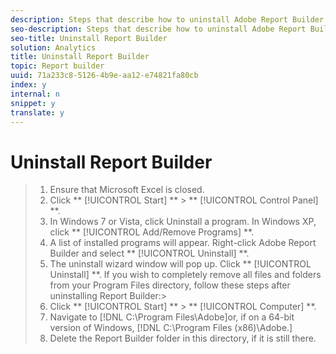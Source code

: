 ```yaml
---
description: Steps that describe how to uninstall Adobe Report Builder.
seo-description: Steps that describe how to uninstall Adobe Report Builder.
seo-title: Uninstall Report Builder
solution: Analytics
title: Uninstall Report Builder
topic: Report builder
uuid: 71a233c8-5126-4b9e-aa12-e74821fa80cb
index: y
internal: n
snippet: y
translate: y
---
```


# Uninstall Report Builder


>1. Ensure that Microsoft Excel is closed.
>1. Click ** [!UICONTROL  Start] ** > ** [!UICONTROL  Control Panel] **.
>1. In Windows 7 or Vista, click Uninstall a program. In Windows XP, click ** [!UICONTROL  Add/Remove Programs] **.
>1. A list of installed programs will appear. Right-click Adobe Report Builder and select ** [!UICONTROL  Uninstall] **.
>1. The uninstall wizard window will pop up. Click ** [!UICONTROL  Uninstall] **.
>   If you wish to completely remove all files and folders from your Program Files directory, follow these steps after uninstalling Report Builder:>
>1. Click ** [!UICONTROL  Start] ** > ** [!UICONTROL  Computer] **.
>1. Navigate to [!DNL  C:\Program Files\Adobe\]or, if on a 64-bit version of Windows, [!DNL  C:\Program Files (x86)\Adobe.]
>1. Delete the Report Builder folder in this directory, if it is still there.

